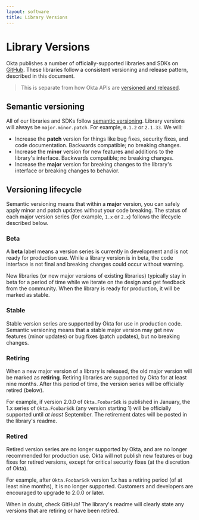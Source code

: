```yaml
---
layout: software
title: Library Versions
---
```


# Library Versions

Okta publishes a number of officially-supported libraries and SDKs on [GitHub](https://github.com/okta). These libraries follow a consistent versioning and release pattern, described in this document.

> This is separate from how Okta APIs are [versioned and released](https://developer.okta.com/docs/api/getting_started/releases-at-okta).

## Semantic versioning

All of our libraries and SDKs follow [semantic versioning](https://semver.org/). Library versions will always be `major.minor.patch`. For example, `0.1.2` or `2.1.33`. We will:

* Increase the **patch** version for things like bug fixes, security fixes, and code documentation. Backwards compatible; no breaking changes.
* Increase the **minor** version for new features and additions to the library's interface. Backwards compatible; no breaking changes.
* Increase the **major** version for breaking changes to the library's interface or breaking changes to behavior.

## Versioning lifecycle

Semantic versioning means that within a **major** version, you can safely apply minor and patch updates without your code breaking. The status of each major version series (for example, `1.x` or `2.x`) follows the lifecycle described below.

### Beta

A **beta** label means a version series is currently in development and is not ready for production use. While a library version is in beta, the code interface is not final and breaking changes could occur without warning.

New libraries (or new major versions of existing libraries) typically stay in beta for a period of time while we iterate on the design and get feedback from the community. When the library is ready for production, it will be marked as stable.

### Stable

Stable version series are supported by Okta for use in production code. Semantic versioning means that a stable major version may get new features (minor updates) or bug fixes (patch updates), but no breaking changes.

### Retiring

When a new major version of a library is released, the old major version will be marked as **retiring**. Retiring libraries are supported by Okta for at least nine months. After this period of time, the version series will be officially retired (below).

For example, if version 2.0.0 of `Okta.FoobarSdk` is published in January, the 1.x series of `Okta.FoobarSdk` (any version starting 1) will be officially supported until _at least_ September. The retirement dates will be posted in the library's readme.

### Retired

Retired version series are no longer supported by Okta, and are no longer recommended for production use. Okta will not publish new features or bug fixes for retired versions, except for critical security fixes (at the discretion of Okta).

For example, after `Okta.FoobarSdk` version 1.x has a retiring period (of at least nine months), it is no longer supported. Customers and developers are encouraged to upgrade to 2.0.0 or later.

When in doubt, check GitHub! The library's readme will clearly state any versions that are retiring or have been retired.
